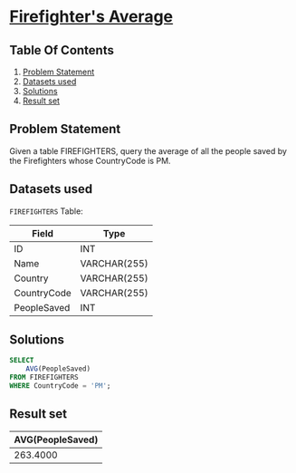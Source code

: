 # [Firefighter's Average](https://www.interviewbit.com/problems/firefighter-s-average/)

## Table Of Contents
1. [Problem Statement]()
2. [Datasets used]()
3. [Solutions]()
4. [Result set]()

## Problem Statement

Given a table FIREFIGHTERS, query the average of all the people saved by the Firefighters whose CountryCode is PM.

## Datasets used

```FIREFIGHTERS``` Table:

| Field       | Type         |
| ----------- | ------------ |
| ID          | INT          |
| Name        | VARCHAR(255) |
| Country     | VARCHAR(255) |
| CountryCode | VARCHAR(255) |
| PeopleSaved | INT          |

## Solutions

```sql
SELECT
    AVG(PeopleSaved)
FROM FIREFIGHTERS 
WHERE CountryCode = 'PM';
```

## Result set

| **AVG(PeopleSaved)** |
| -------------------- |
| 263.4000             |